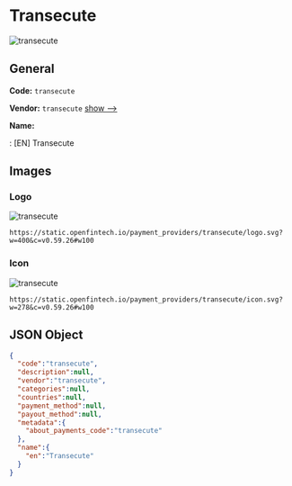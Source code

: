 
# Transecute 
![transecute](https://static.openfintech.io/payment_providers/transecute/logo.svg?w=400&c=v0.59.26#w100)  

## General 
 
**Code:** `transecute` 
 
**Vendor:** `transecute` [show -->](/vendors/transecute/) 
 
**Name:** 
 
:	[EN] Transecute 
 

## Images 

### Logo 
 
![transecute](https://static.openfintech.io/payment_providers/transecute/logo.svg?w=400&c=v0.59.26#w100)  

```
https://static.openfintech.io/payment_providers/transecute/logo.svg?w=400&c=v0.59.26#w100
```  

### Icon 
 
![transecute](https://static.openfintech.io/payment_providers/transecute/icon.svg?w=278&c=v0.59.26#w100)  

```
https://static.openfintech.io/payment_providers/transecute/icon.svg?w=278&c=v0.59.26#w100
```  

## JSON Object 

```json
{
  "code":"transecute",
  "description":null,
  "vendor":"transecute",
  "categories":null,
  "countries":null,
  "payment_method":null,
  "payout_method":null,
  "metadata":{
    "about_payments_code":"transecute"
  },
  "name":{
    "en":"Transecute"
  }
}
```  
